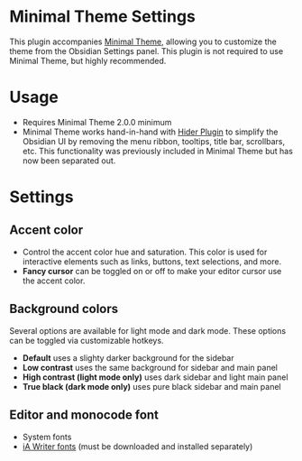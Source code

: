 # Minimal Theme Settings

This plugin accompanies [Minimal Theme](https://github.com/kepano/obsidian-minimal), allowing you to customize the theme from the Obsidian Settings panel. This plugin is not required to use Minimal Theme, but highly recommended.

# Usage

- Requires Minimal Theme 2.0.0 minimum
- Minimal Theme works hand-in-hand with [Hider Plugin](https://github.com/kepano/obsidian-hider) to simplify the Obsidian UI by removing the menu ribbon, tooltips, title bar, scrollbars, etc. This functionality was previously included in Minimal Theme but has now been separated out.

# Settings

## Accent color

- Control the accent color hue and saturation. This color is used for interactive elements such as links, buttons, text selections, and more.
- **Fancy cursor** can be toggled on or off to make your editor cursor use the accent color.

## Background colors

Several options are available for light mode and dark mode. These options can be toggled via customizable hotkeys.

- **Default** uses a slighty darker background for the sidebar
- **Low contrast** uses the same background for sidebar and main panel
- **High contrast (light mode only)** uses dark sidebar and light main panel
- **True black (dark mode only)** uses pure black sidebar and main panel

## Editor and monocode font
- System fonts
- [iA Writer fonts](https://ia.net/downloads#fonts) (must be downloaded and installed separately)
